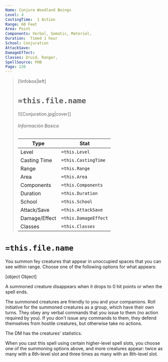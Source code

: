 ```yaml
---
Name: Conjure Woodland Beings
Level: 4
CastingTime:  1 Action 
Range: 60 Feet
Area: Point
Components: Verbal, Somatic, Material, 
Duration:  Timed 1 hour
School: Conjuration
AttackSave: 
DamageEffect: 
Classes: Druid, Ranger, 
SpellSource: PHB
Page: 226
---
```


>[!infobox|left]
># `=this.file.name`
>![[Conjuration.jpg|cover]]
> ###### Información Basica
> Type |  Stat |
> ---|---|
> Level | `=this.Level` |
> Casting Time | `=this.CastingTime` |
> Range | `=this.Range` |
> Area | `=this.Area` |
> Components | `=this.Components` |
> Duration | `=this.Duration` |
> School | `=this.School` |
> Attack/Save | `=this.AttackSave` |
> Damage/Effect | `=this.DamageEffect` |
> Classes | `=this.Classes` |

# `=this.file.name`
You summon fey creatures that appear in unoccupied spaces that you can see within range. Choose one of the following options for what appears:

[object Object]

A summoned creature disappears when it drops to 0 hit points or when the spell ends.

The summoned creatures are friendly to you and your companions. Roll initiative for the summoned creatures as a group, which have their own turns. They obey any verbal commands that you issue to them (no action required by you). If you don&#x27;t issue any commands to them, they defend themselves from hostile creatures, but otherwise take no actions.

The DM has the creatures&#x27; statistics.



 


 


 


 


 


When you cast this spell using certain higher-level spell slots, you choose one of the summoning options above, and more creatures appear: twice as many with a 6th-level slot and three times as many with an 8th-level slot. 